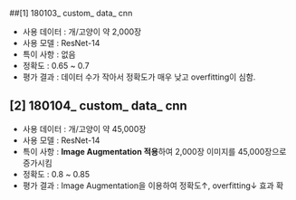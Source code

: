 ##[1] 180103_ custom_ data_ cnn

- 사용 데이터 : 개/고양이 약 2,000장
- 사용 모델 : ResNet-14
- 특이 사항 : 없음
- 정확도 : 0.65 ~ 0.7
- 평가 결과 : 데이터 수가 작아서 정확도가 매우 낮고 overfitting이 심함.

## [2] 180104_ custom_ data_ cnn

- 사용 데이터 : 개/고양이 약 45,000장
- 사용 모델 : ResNet-14
- 특이 사항 : **Image Augmentation 적용**하여 2,000장 이미지를 45,000장으로 증가시킴
- 정확도 : 0.8 ~ 0.85
- 평가 결과 : Image Augmentation을 이용하여 정확도↑, overfitting↓ 효과 확